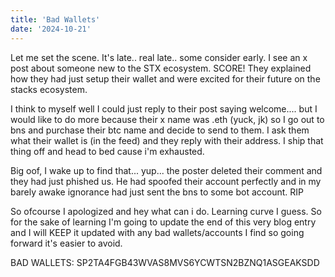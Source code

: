 ```yaml
---
title: 'Bad Wallets'
date: '2024-10-21'
---
```


Let me set the scene. It's late.. real late.. some consider early. I see an x post about someone new to the STX ecosystem. SCORE! They explained how they had just setup their wallet and were excited for their future on the stacks ecosystem. 

I think to myself well I could just reply to their post saying welcome.... but I would like to do more because their x name was .eth (yuck, jk) so I go out to bns and purchase their btc name and decide to send to them. I ask them what their wallet is (in the feed) and they reply with their address. I ship that thing off and head to bed cause i'm exhausted.

Big oof, I wake up to find that... yup... the poster deleted their comment and they had just phished us. He had spoofed their account perfectly and in my barely awake ignorance had just sent the bns to some bot account. RIP

So ofcourse I apologized and hey what can i do. Learning curve I guess. So for the sake of learning I'm going to update the end of this very blog entry and I will KEEP it updated with any bad wallets/accounts I find so going forward it's easier to avoid.

BAD WALLETS:
SP2TA4FGB43WVAS8MVS6YCWTSN2BZNQ1ASGEAKSDD
